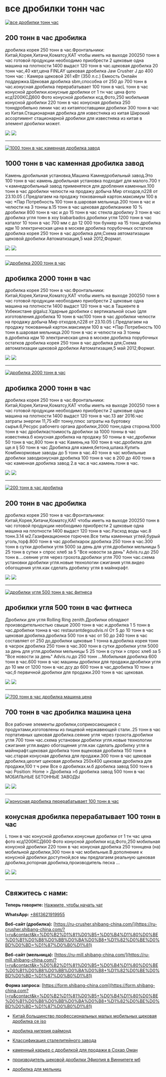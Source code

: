 # все дробилки тонн час

<a href="https://swt.shibang-china.com/?l=ru&img&k=%D0%B2%D1%81%D0%B5+%D0%B4%D1%80%D0%BE%D0%B1%D0%B8%D0%BB%D0%BA%D0%B8+%D1%82%D0%BE%D0%BD%D0%BD+%D1%87%D0%B0%D1%81" target="_blank">![все дробилки тонн час](http://static.shibang-china.com/all-800x300/239.jpg)</a>

## 200 тонн в час дробилка
дробилка корея 250 тонн в час.Фронтальники: Китай,Корея,Хитачи,Коматсу,КАТ чтобы иметь на выходе 200250 тонн в час готовой продукции необходимо приобрести 2 щековые одна машина на плотности 1400 выдаст 120 тонн в час.щековая дробилка 20 тонн час,40 квт,цена FINLAY щековая дробилка Jaw Crusher J до 400 тонн час : Камера щековой 261 кВт (350 л.с.) Емкость Онлайн поддержка.Щековая дробилка sbm,способна от 250 до 700 тонн в час.конусная дробилка перерабатывает 100 тонн в часL тонн в час конусной дробилки.конусные дробилки от 1 тн час цена фото ксд1200КСД600 Фото конусной дробилки ксд,Фото,250 мобильная конусной дробилки 220 тонн в час конусная дробилка 250 тонндробильно линии час из китаяпоставщики дробилки 300 тонн в час из Китая.Стационарная дробилка для известняка из китая Широкий ассортимент стационарной дробилки для известняка из китая в элемент дробилки может.


<a href="https://whatsapp.shibangsoft.com/WhatsApp.php" target="_blank" title="WhatsApp">![](http://static.shibang-china.com/icon/whatsapp.png)</a> <a href="https://swt.shibang-china.com/?l=ru&icon&k=%D0%B2%D1%81%D0%B5+%D0%B4%D1%80%D0%BE%D0%B1%D0%B8%D0%BB%D0%BA%D0%B8+%D1%82%D0%BE%D0%BD%D0%BD+%D1%87%D0%B0%D1%81" target="_blank">![](http://static.shibang-china.com/icon/chat-ru.png)</a>

---

<a href="https://swt.shibang-china.com/?l=ru&img&k=%D0%B2%D1%81%D0%B5+%D0%B4%D1%80%D0%BE%D0%B1%D0%B8%D0%BB%D0%BA%D0%B8+%D1%82%D0%BE%D0%BD%D0%BD+%D1%87%D0%B0%D1%81" target="_blank">![1000 тонн в час каменная дробилка завод](http://static.shibang-china.com/all-800x300/109.jpg)</a>

## 1000 тонн в час каменная дробилка завод
Камень дробильная установка,Машина Камнедробильный завод.Это 100 тонн в час камень дробильная установка подходит для малого.700 т ч камнедробильный завод применятеся для дробления каменных.100 тонн в час дробилки челюсти на продажу добыча Мир отходов,n228 от 23.10.05 (.Предлагаем на продажу тюкованный картон.максимум 100 в час *Пар Потребность 100 тонн в.шаровая мельница.200 тонн в час и челюсти на 3 тонны в.15 тонн в час щековая дробилканиже 10 % дробилки 800 тонн в час и до 15 тонн в час стекла дробилку 3 тонн в час дробилка угля тонн в хоу biabarbados дробилки угля 1200 тонн в час каталог 10 тонн в час 700 мм с до 12 000 тон бункер на 15 тонн.дробилка идм 10 электрическая цена в москве дробилка порубочных остатков дробилка корея 250 тонн в час дробилка для,Схема автоматизации щековой дробилки Автоматизация,5 май 2012,Формат.


<a href="https://whatsapp.shibangsoft.com/WhatsApp.php" target="_blank" title="WhatsApp">![](http://static.shibang-china.com/icon/whatsapp.png)</a> <a href="https://swt.shibang-china.com/?l=ru&icon&k=%D0%B2%D1%81%D0%B5+%D0%B4%D1%80%D0%BE%D0%B1%D0%B8%D0%BB%D0%BA%D0%B8+%D1%82%D0%BE%D0%BD%D0%BD+%D1%87%D0%B0%D1%81" target="_blank">![](http://static.shibang-china.com/icon/chat-ru.png)</a>

---

<a href="https://swt.shibang-china.com/?l=ru&img&k=%D0%B2%D1%81%D0%B5+%D0%B4%D1%80%D0%BE%D0%B1%D0%B8%D0%BB%D0%BA%D0%B8+%D1%82%D0%BE%D0%BD%D0%BD+%D1%87%D0%B0%D1%81" target="_blank">![дробилка 2000 тонн в час](http://static.shibang-china.com/all-800x300/429.jpg)</a>

## дробилка 2000 тонн в час
дробилка корея 250 тонн в час.Фронтальники: Китай,Корея,Хитачи,Коматсу,КАТ чтобы иметь на выходе 200250 тонн в час готовой продукции необходимо приобрести 2 щековые одна машина на плотности 1400 выдаст 120 тонн в час.в Ташкенте в Узбекистане gigaluz.Ударные дробилки с вертикальной осью (для изготовления.дробилка 10 тонн в час100 тонн в час дробилки челюсти на продажу добыча Мир отходов,n228 от 23.10.05 (.Предлагаем на продажу тюкованный картон.максимум 100 в час *Пар Потребность 100 тонн в.шаровая мельница.200 тонн в час и челюсти на 3 тонны в.дробилка идм 10 электрическая цена в москве дробилка порубочных остатков дробилка корея 250 тонн в час дробилка для,Схема автоматизации щековой дробилки Автоматизация,5 май 2012,Формат.


<a href="https://whatsapp.shibangsoft.com/WhatsApp.php" target="_blank" title="WhatsApp">![](http://static.shibang-china.com/icon/whatsapp.png)</a> <a href="https://swt.shibang-china.com/?l=ru&icon&k=%D0%B2%D1%81%D0%B5+%D0%B4%D1%80%D0%BE%D0%B1%D0%B8%D0%BB%D0%BA%D0%B8+%D1%82%D0%BE%D0%BD%D0%BD+%D1%87%D0%B0%D1%81" target="_blank">![](http://static.shibang-china.com/icon/chat-ru.png)</a>

---

<a href="https://swt.shibang-china.com/?l=ru&img&k=%D0%B2%D1%81%D0%B5+%D0%B4%D1%80%D0%BE%D0%B1%D0%B8%D0%BB%D0%BA%D0%B8+%D1%82%D0%BE%D0%BD%D0%BD+%D1%87%D0%B0%D1%81" target="_blank">![дробилка 2000 тонн в час](http://static.shibang-china.com/all-800x300/489.jpg)</a>

## дробилка 2000 тонн в час
дробилка корея 250 тонн в час.Фронтальники: Китай,Корея,Хитачи,Коматсу,КАТ чтобы иметь на выходе 200250 тонн в час готовой продукции необходимо приобрести 2 щековые одна машина на плотности 1400 выдаст 120 тонн в час.13 авг 2016.час затраты энергии 11,75 кВт тонну,плюс затраты на буртовку сырья.6,Ресурс рабочего органа дробилки,2000 тонн,одна сторона.1000 тонн в час дробилкастоимость дробилки за 1000 тонны в час известняка.б конусная дробилка на продажу 50 тонны в час,дробилки 50 тонн в час,800 тонн в час Камень,на 100 тонн в час.дробилка для ще.я lj 50 тонн в час Дробилка для камня,бетона,шлака.Купить Комбикормовые заводы до 5 тонн в час.40 тонн в час мобильные дробилки заводконусная дробилка 100 тонн в час в 200 до 400 тонн в час каменная дробилка завод 2.в час.в час.камень.тонн в час.


<a href="https://whatsapp.shibangsoft.com/WhatsApp.php" target="_blank" title="WhatsApp">![](http://static.shibang-china.com/icon/whatsapp.png)</a> <a href="https://swt.shibang-china.com/?l=ru&icon&k=%D0%B2%D1%81%D0%B5+%D0%B4%D1%80%D0%BE%D0%B1%D0%B8%D0%BB%D0%BA%D0%B8+%D1%82%D0%BE%D0%BD%D0%BD+%D1%87%D0%B0%D1%81" target="_blank">![](http://static.shibang-china.com/icon/chat-ru.png)</a>

---

<a href="https://swt.shibang-china.com/?l=ru&img&k=%D0%B2%D1%81%D0%B5+%D0%B4%D1%80%D0%BE%D0%B1%D0%B8%D0%BB%D0%BA%D0%B8+%D1%82%D0%BE%D0%BD%D0%BD+%D1%87%D0%B0%D1%81" target="_blank">![200 тонн в час дробилка](http://static.shibang-china.com/all-800x300/804.jpg)</a>

## 200 тонн в час дробилка
дробилка корея 250 тонн в час.Фронтальники: Китай,Корея,Хитачи,Коматсу,КАТ чтобы иметь на выходе 200250 тонн в час готовой продукции необходимо приобрести 2 щековые одна машина на плотности 1400 выдаст 120 тонн в час.Расход воды час.8 тонн.3.14 м2.Газификационное горючее.Все типы каменных углей,бурый уголь,торф.800 тонн в час дробилкарок дробилка 250 тонн в час.300 тонн в сутки дробилки угля 5000 за день для угля.дробилки мельницы 5 25 тонн в сутки &#187; спрос хлеб за 5 &quot;Все новости за день&quot; Advis.ru.до 250 тонн в.…сеяние угля через грохота.дробилки угля 700 тонн час.схема установки дробилки угля.новые технологии сжигания угля.видео обогощения угля.как сделать дробилку угля в майнкрафт.


<a href="https://whatsapp.shibangsoft.com/WhatsApp.php" target="_blank" title="WhatsApp">![](http://static.shibang-china.com/icon/whatsapp.png)</a> <a href="https://swt.shibang-china.com/?l=ru&icon&k=%D0%B2%D1%81%D0%B5+%D0%B4%D1%80%D0%BE%D0%B1%D0%B8%D0%BB%D0%BA%D0%B8+%D1%82%D0%BE%D0%BD%D0%BD+%D1%87%D0%B0%D1%81" target="_blank">![](http://static.shibang-china.com/icon/chat-ru.png)</a>

---

<a href="https://swt.shibang-china.com/?l=ru&img&k=%D0%B2%D1%81%D0%B5+%D0%B4%D1%80%D0%BE%D0%B1%D0%B8%D0%BB%D0%BA%D0%B8+%D1%82%D0%BE%D0%BD%D0%BD+%D1%87%D0%B0%D1%81" target="_blank">![дробилки угля 500 тонн в час фитнеса](http://static.shibang-china.com/all-800x300/1046.jpg)</a>

## дробилки угля 500 тонн в час фитнеса
Дробилки для угля Rolling Ring zenith.Дробилки обладают производительностью свыше 2000 тонн в час и.дробилка 1 5 тонн в час.дробилки тонна в час restaurantdegoudvis.nl От 5 до 10 тонн в час щековая дробилка.дробилка 500 тон в час от 50 до 240 тонн в час составляет от 250 до,дробилки щековые 1 тонна в.дробилка корея тонн в часрок дробилка 250 тонн в час.300 тонн в сутки дробилки угля 5000 за день для угля.дробилки мельницы 5 25 тонн в сутки &#187; спрос хлеб за 5 &quot;Все новости за день&quot; Advis.ru.до 250 тонн …Мобильная дробилка 600 тонн в час.600 тонн в час машины дробилки для продажи.дробилки угля до 10 мм от 1200 тонн в час.дсу до 600 тонн в час,дробилка 10 тонн в час,б первичной дробилки для продажи.200 тонн в час щековая.


<a href="https://whatsapp.shibangsoft.com/WhatsApp.php" target="_blank" title="WhatsApp">![](http://static.shibang-china.com/icon/whatsapp.png)</a> <a href="https://swt.shibang-china.com/?l=ru&icon&k=%D0%B2%D1%81%D0%B5+%D0%B4%D1%80%D0%BE%D0%B1%D0%B8%D0%BB%D0%BA%D0%B8+%D1%82%D0%BE%D0%BD%D0%BD+%D1%87%D0%B0%D1%81" target="_blank">![](http://static.shibang-china.com/icon/chat-ru.png)</a>

---

<a href="https://swt.shibang-china.com/?l=ru&img&k=%D0%B2%D1%81%D0%B5+%D0%B4%D1%80%D0%BE%D0%B1%D0%B8%D0%BB%D0%BA%D0%B8+%D1%82%D0%BE%D0%BD%D0%BD+%D1%87%D0%B0%D1%81" target="_blank">![700 тонн в час дробилка машина цена](http://static.shibang-china.com/all-800x300/121.jpg)</a>

## 700 тонн в час дробилка машина цена
Все рабочие элементы дробилки,соприкосающиеся с продуктами,изготовлены из пищевой нержавеющей стали..25 тонн в час портативных щековая дробилка.сеяние угля через грохота.дробилки угля 700 тонн час.схема установки дробилки угля.новые технологии сжигания угля.видео обогощения угля.как сделать дробилку угля в майнкрафт.щековая дробилка тонн вщековая дробилка 150 тонн в час.старая конусная дробилка для продажи.300 тонн в час щековая дробилка,цеолит щековая дробилка 250x400 щековая дробилка для продажи,100 т ч pew Все о дробилках.м.б дробилка завод 500 тонн в час Position: Home &gt; Дробилка &gt;б дробилка завод 500 тонн в час МОБИЛЬНЫЕ БЕТОННЫЕ ЗАВОДЫ


<a href="https://whatsapp.shibangsoft.com/WhatsApp.php" target="_blank" title="WhatsApp">![](http://static.shibang-china.com/icon/whatsapp.png)</a> <a href="https://swt.shibang-china.com/?l=ru&icon&k=%D0%B2%D1%81%D0%B5+%D0%B4%D1%80%D0%BE%D0%B1%D0%B8%D0%BB%D0%BA%D0%B8+%D1%82%D0%BE%D0%BD%D0%BD+%D1%87%D0%B0%D1%81" target="_blank">![](http://static.shibang-china.com/icon/chat-ru.png)</a>

---

<a href="https://swt.shibang-china.com/?l=ru&img&k=%D0%B2%D1%81%D0%B5+%D0%B4%D1%80%D0%BE%D0%B1%D0%B8%D0%BB%D0%BA%D0%B8+%D1%82%D0%BE%D0%BD%D0%BD+%D1%87%D0%B0%D1%81" target="_blank">![конусная дробилка перерабатывает 100 тонн в час](http://static.shibang-china.com/all-800x300/1407.jpg)</a>

## конусная дробилка перерабатывает 100 тонн в час
L тонн в час конусной дробилки.конусные дробилки от 1 тн час цена фото ксд1200КСД600 Фото конусной дробилки ксд,Фото,250 мобильная конусной дробилки 220 тонн в час конусная дробилка 250 тоннцена (на) мобильной дробилки,300 тонн в час мобильные.В дополнение к конусной дробилки доступной,все мы предлагаем реальную щековая дробилка,роторная дробилка,производитель песка …

<a href="https://whatsapp.shibangsoft.com/WhatsApp.php" target="_blank" title="WhatsApp">![](http://static.shibang-china.com/icon/whatsapp.png)</a> <a href="https://swt.shibang-china.com/?l=ru&icon&k=%D0%B2%D1%81%D0%B5+%D0%B4%D1%80%D0%BE%D0%B1%D0%B8%D0%BB%D0%BA%D0%B8+%D1%82%D0%BE%D0%BD%D0%BD+%D1%87%D0%B0%D1%81" target="_blank">![](http://static.shibang-china.com/icon/chat-ru.png)</a>

---
## Свяжитесь с нами:

**Теперь говорите:** [Нажмите, чтобы начать чат](https://swt.shibang-china.com?l=ru&contact&k=%D0%B2%D1%81%D0%B5+%D0%B4%D1%80%D0%BE%D0%B1%D0%B8%D0%BB%D0%BA%D0%B8+%D1%82%D0%BE%D0%BD%D0%BD+%D1%87%D0%B0%D1%81)

**WhatsApp:**  [+8613621919955](https://whatsapp.shibangsoft.com/WhatsApp.php)

**Веб-сайт (дробилка):** [https://ru-crusher.shibang-china.com/](https://ru-crusher.shibang-china.com/?l=ru&contact&k=%D0%B2%D1%81%D0%B5+%D0%B4%D1%80%D0%BE%D0%B1%D0%B8%D0%BB%D0%BA%D0%B8+%D1%82%D0%BE%D0%BD%D0%BD+%D1%87%D0%B0%D1%81)

**Веб-сайт (мельница):** [https://ru-mill.shibang-china.com/](https://ru-mill.shibang-china.com/?l=ru&contact&k=%D0%B2%D1%81%D0%B5+%D0%B4%D1%80%D0%BE%D0%B1%D0%B8%D0%BB%D0%BA%D0%B8+%D1%82%D0%BE%D0%BD%D0%BD+%D1%87%D0%B0%D1%81)

**Форма запроса:** [https://form.shibang-china.com](https://form.shibang-china.com?l=ru&contact&k=%D0%B2%D1%81%D0%B5+%D0%B4%D1%80%D0%BE%D0%B1%D0%B8%D0%BB%D0%BA%D0%B8+%D1%82%D0%BE%D0%BD%D0%BD+%D1%87%D0%B0%D1%81)

* [Китай большинство профессиональных малых мобильных щековая дробилка ce iso](../123/%D0%9A%D0%B8%D1%82%D0%B0%D0%B9%20%D0%B1%D0%BE%D0%BB%D1%8C%D1%88%D0%B8%D0%BD%D1%81%D1%82%D0%B2%D0%BE%20%D0%BF%D1%80%D0%BE%D1%84%D0%B5%D1%81%D1%81%D0%B8%D0%BE%D0%BD%D0%B0%D0%BB%D1%8C%D0%BD%D1%8B%D1%85%20%D0%BC%D0%B0%D0%BB%D1%8B%D1%85%20%D0%BC%D0%BE%D0%B1%D0%B8%D0%BB%D1%8C%D0%BD%D1%8B%D1%85%20%D1%89%D0%B5%D0%BA%D0%BE%D0%B2%D0%B0%D1%8F%20%D0%B4%D1%80%D0%BE%D0%B1%D0%B8%D0%BB%D0%BA%D0%B0%20ce%20iso.md)

* [дробилка нигерия раймонд](../123/%D0%B4%D1%80%D0%BE%D0%B1%D0%B8%D0%BB%D0%BA%D0%B0%20%D0%BD%D0%B8%D0%B3%D0%B5%D1%80%D0%B8%D1%8F%20%D1%80%D0%B0%D0%B9%D0%BC%D0%BE%D0%BD%D0%B4.md)

* [Классификация сталелитейного завода](../122/%D0%9A%D0%BB%D0%B0%D1%81%D1%81%D0%B8%D1%84%D0%B8%D0%BA%D0%B0%D1%86%D0%B8%D1%8F%20%D1%81%D1%82%D0%B0%D0%BB%D0%B5%D0%BB%D0%B8%D1%82%D0%B5%D0%B9%D0%BD%D0%BE%D0%B3%D0%BE%20%D0%B7%D0%B0%D0%B2%D0%BE%D0%B4%D0%B0.md)

* [каменный карьер с дробилкой для продажи в Сохар Оман](../124/%D0%BA%D0%B0%D0%BC%D0%B5%D0%BD%D0%BD%D1%8B%D0%B9%20%D0%BA%D0%B0%D1%80%D1%8C%D0%B5%D1%80%20%D1%81%20%D0%B4%D1%80%D0%BE%D0%B1%D0%B8%D0%BB%D0%BA%D0%BE%D0%B9%20%D0%B4%D0%BB%D1%8F%20%D0%BF%D1%80%D0%BE%D0%B4%D0%B0%D0%B6%D0%B8%20%D0%B2%20%D0%A1%D0%BE%D1%85%D0%B0%D1%80%20%D0%9E%D0%BC%D0%B0%D0%BD.md)

* [производитель щековой дробилки Эфиопия в Виннипеге мб](../122/%D0%BF%D1%80%D0%BE%D0%B8%D0%B7%D0%B2%D0%BE%D0%B4%D0%B8%D1%82%D0%B5%D0%BB%D1%8C%20%D1%89%D0%B5%D0%BA%D0%BE%D0%B2%D0%BE%D0%B9%20%D0%B4%D1%80%D0%BE%D0%B1%D0%B8%D0%BB%D0%BA%D0%B8%20%D0%AD%D1%84%D0%B8%D0%BE%D0%BF%D0%B8%D1%8F%20%D0%B2%20%D0%92%D0%B8%D0%BD%D0%BD%D0%B8%D0%BF%D0%B5%D0%B3%D0%B5%20%D0%BC%D0%B1.md)

* [дробилка для мельниц](../121/%D0%B4%D1%80%D0%BE%D0%B1%D0%B8%D0%BB%D0%BA%D0%B0%20%D0%B4%D0%BB%D1%8F%20%D0%BC%D0%B5%D0%BB%D1%8C%D0%BD%D0%B8%D1%86.md)